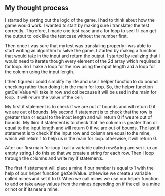 

## My thought process

I started by sorting out the logic of the game. I had to think about how the game would work. I wanted to start by making sure i translated the test correctly. Therefore, I made one test case and a for loop to see if i can get the output to look like the test case without the number first. 

Then once i was sure that my test was translating properly i was able to start writing an algorithm to solve the game. I started by making a function that would take in the input and return the output. I started by realizing that i would need to iterate though every element of the 2d array which required a for loop. So I make a loop for the row using the input length and a loop for the column using the input length.

I then figured i could simplify my life and use a helper function to do bound checking rather than doing it in the main for loop. So, the helper function getCellValue will take in row and col because it will be used in the main for loop. It will return the value of the cell. 

My first if statement is to check if we are out of bounds and will return 0 if we are out of bounds. My second if statement is to check that the row is greater than or equal to the input length and will return 0 if we are out of bounds. My third if statement is to check that the column is greater than or equal to the input length and will return 0 if we are out of bounds.
The last if statement is to check if the input row and column are equal to the mine, which will return 1 to help us in the main for loop. otherwise, it will return 0.

After our first main for loop I call a variable called rowString and set it to an empty string. I do this so that we create a string for each row. Then i loop through the columns and write my if statements.

The first if statement will place a mine if our number is equal to 1 with the help of our helper function getCellValue.
otherwise we create a variable called mines and set it to 0. 
When we call mines we use our helper function to add or take away values from the mines depending on if the cell is a mine or not or if its near a mine.

